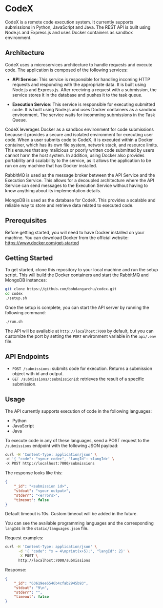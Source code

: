 # CodeX

CodeX is a remote code execution system. It currently supports submissions in Python, JavaScript and Java. The REST API is built using Node.js and Express.js and uses Docker containers as sandbox environment.

## Architecture

CodeX uses a microservices architecture to handle requests and execute code. The application is composed of the following services:

- **API Service**: This service is responsible for handling incoming HTTP requests and responding with the appropriate data. It is built using Node.js and Express.js. After receiving a request with a submission, the service stores it in the database and pushes it to the task queue.

- **Execution Service**: This service is responsible for executing submitted code. It is built using Node.js and uses Docker containers as a sandbox environment. The service waits for incomming submissions in the Task Queue.

CodeX leverages Docker as a sandbox environment for code submissions because it provides a secure and isolated environment for executing user code. When a user submits code to CodeX, it is executed within a Docker container, which has its own file system, network stack, and resource limits. This ensures that any malicious or poorly written code submitted by users cannot harm the host system. In addition, using Docker also provides portability and scalability to the service, as it allows the application to be run on any machine that has Docker installed.

RabbitMQ is used as the message broker between the API Service and the Execution Service. This allows for a decoupled architecture where the API Service can send messages to the Execution Service without having to know anything about its implementation details.

MongoDB is used as the database for CodeX. This provides a scalable and reliable way to store and retrieve data related to executed code.

## Prerequisites

Before getting started, you will need to have Docker installed on your machine. You can download Docker from the official website: https://www.docker.com/get-started

## Getting Started
To get started, clone this repository to your local machine and run the setup script. This will build the Docker containers and start the RabbitMQ and MongoDB instances:

```bash
git clone https://github.com/bohdangarchu/codex.git
cd codex
./setup.sh
```

Once the setup is complete, you can start the API server by running the following command:

```bash
./run.sh
```


The API will be available at `http://localhost:7000` by default, but you can customize the port by setting the `PORT` environment variable in the `api/.env` file.

## API Endpoints

- `POST /submissions`: submits code for execution. Returns a submission object with id and output.
- `GET /submissions/:submissionId`: retrieves the result of a specific submission.

## Usage

The API currently supports execution of code in the following languages:

- Python
- JavaScript
- Java

To execute code in any of these languages, send a POST request to the `/submissions` endpoint with the following JSON payload:

```bash
curl -H 'Content-Type: application/json' \
-d '{ "code": "<your code>", "langId": <langId>' \
-X POST http://localhost:7000/submissions
```

The response looks like this:

```json
{
    "_id": "<submission id>",
    "stdout": "<your output>",
    "stderr": "<errors>",
    "timeout": false
}
```

Default timeout is 10s. Custom timeout will be added in the future.

You can see the available programming languages and the corresponding `langId`s in the `static/languages.json` file.

Request examples:

```bash
curl -H 'Content-Type: application/json' \
      -d '{ "code": "x = 4\nprint(x+5);", "langId": 2}' \
      -X POST \
      http://localhost:7000/submissions
```

Response:
```json
{
    "_id": "63619ee6546b4cfab2945b93",
    "stdout": "9\n",
    "stderr": "",
    "timeout": false
}
```





